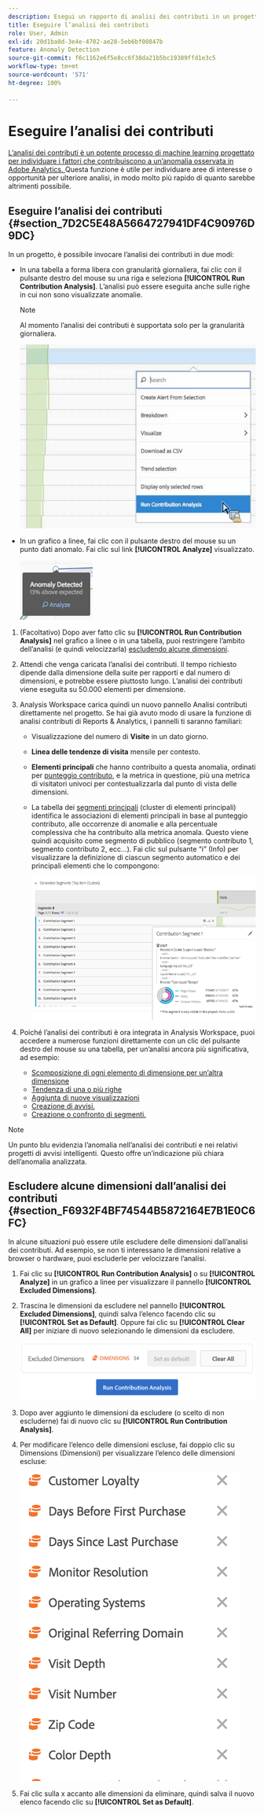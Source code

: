 ```yaml
---
description: Esegui un rapporto di analisi dei contributi in un progetto Workspace.
title: Eseguire l’analisi dei contributi
role: User, Admin
exl-id: 20d1ba8d-3e4e-4702-ae28-5eb6bf00847b
feature: Anomaly Detection
source-git-commit: f6c1162e6f5e8cc6f38da21b5bc19389ffd1e3c5
workflow-type: tm+mt
source-wordcount: '571'
ht-degree: 100%

---
```


# Eseguire l’analisi dei contributi

[L’analisi dei contributi è un potente processo di machine learning progettato per individuare i fattori che contribuiscono a un’anomalia osservata in Adobe Analytics. ](/help/analyze/analysis-workspace/virtual-analyst/contribution-analysis/ca-tokens.md) Questa funzione è utile per individuare aree di interesse o opportunità per ulteriore analisi, in modo molto più rapido di quanto sarebbe altrimenti possibile.

## Eseguire l’analisi dei contributi {#section_7D2C5E48A5664727941DF4C90976D9DC}

In un progetto, è possibile invocare l’analisi dei contributi in due modi:

* In una tabella a forma libera con granularità giornaliera, fai clic con il pulsante destro del mouse su una riga e seleziona **[!UICONTROL Run Contribution Analysis]**. L’analisi può essere eseguita anche sulle righe in cui non sono visualizzate anomalie.

  >[!NOTE]
  >
  >Al momento l’analisi dei contributi è supportata solo per la granularità giornaliera.

  ![](assets/run_ca.png)

* In un grafico a linee, fai clic con il pulsante destro del mouse su un punto dati anomalo. Fai clic sul link **[!UICONTROL Analyze]** visualizzato.

  ![](assets/contribution-analysis.png)

1. (Facoltativo) Dopo aver fatto clic su **[!UICONTROL Run Contribution Analysis]** nel grafico a linee o in una tabella, puoi restringere l’ambito dell’analisi (e quindi velocizzarla) [escludendo alcune dimensioni](#section_F6932F4BF74544B5872164E7B1E0C6FC).

1. Attendi che venga caricata l’analisi dei contributi. Il tempo richiesto dipende dalla dimensione della suite per rapporti e dal numero di dimensioni, e potrebbe essere piuttosto lungo. L’analisi dei contributi viene eseguita su 50.000 elementi per dimensione.
1. Analysis Workspace carica quindi un nuovo pannello Analisi contributi direttamente nel progetto. Se hai già avuto modo di usare la funzione di analisi contributi di Reports &amp; Analytics, i pannelli ti saranno familiari:

   * Visualizzazione del numero di **Visite** in un dato giorno.
   * **Linea delle tendenze di visita** mensile per contesto.
   * **Elementi principali** che hanno contribuito a questa anomalia, ordinati per [punteggio contributo](https://experienceleague.adobe.com/docs/analytics/analyze/analysis-workspace/virtual-analyst/contribution-analysis/ca-tokens.html?lang=it), e la metrica in questione, più una metrica di visitatori univoci per contestualizzarla dal punto di vista delle dimensioni.

   * La tabella dei [segmenti principali](https://experienceleague.adobe.com/docs/analytics/components/segmentation/segmentation-workflow/seg-build.html?lang=it) (cluster di elementi principali) identifica le associazioni di elementi principali in base al punteggio contributo, alle occorrenze di anomalie e alla percentuale complessiva che ha contribuito alla metrica anomala. Questo viene quindi acquisito come segmento di pubblico (segmento contributo 1, segmento contributo 2, ecc...). Fai clic sul pulsante “i” (Info) per visualizzare la definizione di ciascun segmento automatico e dei principali elementi che lo compongono:

     ![](assets/auto_segment.png)

1. Poiché l’analisi dei contributi è ora integrata in Analysis Workspace, puoi accedere a numerose funzioni direttamente con un clic del pulsante destro del mouse su una tabella, per un’analisi ancora più significativa, ad esempio:

   * [Scomposizione di ogni elemento di dimensione per un’altra dimensione](/help/analyze/analysis-workspace/components/dimensions/t-breakdown-fa.md)
   * [Tendenza di una o più righe](/help/analyze/analysis-workspace/home.md#section_34930C967C104C2B9092BA8DCF2BF81A)
   * [Aggiunta di nuove visualizzazioni](/help/analyze/analysis-workspace/visualizations/freeform-analysis-visualizations.md)
   * [Creazione di avvisi.](/help/components/c-alerts/intellligent-alerts.md)
   * [Creazione o confronto di segmenti.](/help/analyze/analysis-workspace/c-panels/c-segment-comparison/segment-comparison.md)

>[!NOTE]
>
>Un punto blu evidenzia l’anomalia nell’analisi dei contributi e nei relativi progetti di avvisi intelligenti. Questo offre un’indicazione più chiara dell’anomalia analizzata.

## Escludere alcune dimensioni dall’analisi dei contributi {#section_F6932F4BF74544B5872164E7B1E0C6FC}

In alcune situazioni può essere utile escludere delle dimensioni dall’analisi dei contributi. Ad esempio, se non ti interessano le dimensioni relative a browser o hardware, puoi escluderle per velocizzare l’analisi.

1. Fai clic su **[!UICONTROL Run Contribution Analysis]** o su **[!UICONTROL Analyze]** in un grafico a linee per visualizzare il pannello **[!UICONTROL Excluded Dimensions]**.

1. Trascina le dimensioni da escludere nel pannello **[!UICONTROL Excluded Dimensions]**, quindi salva l’elenco facendo clic su **[!UICONTROL Set as Default]**. Oppure fai clic su **[!UICONTROL Clear All]** per iniziare di nuovo selezionando le dimensioni da escludere.

   ![](assets/exclude_dimensions.png)

1. Dopo aver aggiunto le dimensioni da escludere (o scelto di non escluderne) fai di nuovo clic su **[!UICONTROL Run Contribution Analysis]**.
1. Per modificare l’elenco delle dimensioni escluse, fai doppio clic su Dimensions (Dimensioni) per visualizzare l’elenco delle dimensioni escluse:

   ![](assets/excluded-dimensions.png)

1. Fai clic sulla x accanto alle dimensioni da eliminare, quindi salva il nuovo elenco facendo clic su **[!UICONTROL Set as Default]**.

